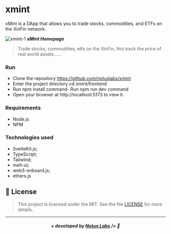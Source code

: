 # xmint

xMint is a DApp that allows you to trade stocks, commodities, and ETFs on the XinFin network.

![xmint-1](https://github.com/notuslabs/xmint/assets/35041924/df3f365e-2be4-4c7a-b294-cfe9e3a74f89)
***xMint Homepage***


> Trade stocks, commodities, etfs on the XinFin, this track the price of real world assets......

### Run
 - Clone the repository https://github.com/notuslabs/xmint
 - Enter the project directory cd xmint/frontend
 - Run npm install command- Run npm run dev command
 - Open your browser at http://localhost:5173 to view it.


### Requirements
 - Node.js
 - NPM


### Technologies used
- SvelteKit.js;
- TypeScript;
- Tailwind;
- melt-ui;
- web3-onboard.js;
- ethers.js


## 📜 License

> This project is licensed under the MIT. See the file [LICENSE](https://github.com/jonyreis/vuttr/blob/main/LICENSE.md) for more details.

---

##### <p align="center"> <strong> < developed by <a href="https://notuslabs.xyz/">Notus Labs</a> /> </strong> 👋
